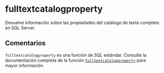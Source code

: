﻿---
SidebarGroup: "index-system-functions"
Autogenerated: true
---

# fulltextcatalogproperty

Devuelve información sobre las propiedades del catálogo de texto completo en SQL Server.

## Comentarios 

`fulltextcatalogproperty` es una función de SQL estándar. Consulte la documentación completa de la función [`fulltextcatalogproperty`](https://learn.microsoft.com/es-es/sql/t-sql/functions/fulltextcatalogproperty-transact-sql) para mayor información.
